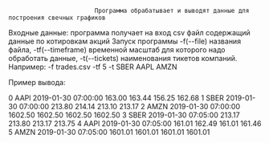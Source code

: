                             
                            Программа обрабатывает и выводят данные для построения свечных графиков

Входные данные: программа получает на вход csv файл содержащий данные по котировкам акций
Запуск программы -f(--file) названия файла, -tf(--timeframе) временной масштаб для которого надо обработать данные, 
-t(--tickets) наименования тикетов компаний. Например: -f trades.csv -tf 5 -t SBER AAPL AMZN

Пример вывода:

0      AAPl 2019-01-30 07:00:00   163.00   163.44   156.25   162.68
1      SBER 2019-01-30 07:00:00   213.80   214.14   213.10   213.17
2      AMZN 2019-01-30 07:00:00  1602.50  1602.50  1602.50  1602.50
3      SBER 2019-01-30 07:05:00   213.17   213.80   213.17   213.75
4      AAPl 2019-01-30 07:05:00   161.01   162.49   161.01   161.46
5      AMZN 2019-01-30 07:05:00  1601.01  1601.01  1601.01  1601.01

